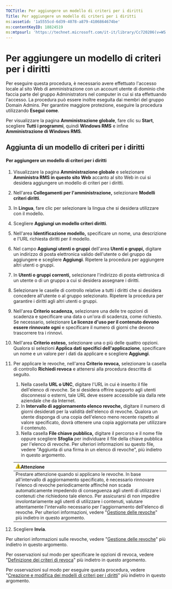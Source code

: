 ```yaml
---
TOCTitle: Per aggiungere un modello di criteri per i diritti
Title: Per aggiungere un modello di criteri per i diritti
ms:assetid: '1a5555cd-6d39-4078-a879-4106864674be'
ms:contentKeyID: 18824519
ms:mtpsurl: 'https://technet.microsoft.com/it-it/library/Cc720206(v=WS.10)'
---
```


Per aggiungere un modello di criteri per i diritti
==================================================

Per eseguire questa procedura, è necessario avere effettuato l'accesso locale al sito Web di amministrazione con un account utente di dominio che faccia parte del gruppo Administrators nel computer in cui si sta effettuando l'accesso. La procedura può essere inoltre eseguita dai membri del gruppo Domain Admins. Per garantire maggiore protezione, eseguire la procedura utilizzando **Esegui come**.

Per visualizzare la pagina **Amministrazione globale**, fare clic su **Start**, scegliere **Tutti i programmi**, quindi **Windows RMS** e infine **Amministrazione di Windows RMS**.

Aggiunta di un modello di criteri per i diritti
-----------------------------------------------

#### Per aggiungere un modello di criteri per i diritti

1.  Visualizzare la pagina **Amministrazione globale** e selezionare **Amministra RMS in questo sito Web** accanto al sito Web in cui si desidera aggiungere un modello di criteri per i diritti.

2.  Nell'area **Collegamenti per l'amministrazione,** selezionare **Modelli criteri diritti**.

3.  In **Lingua**, fare clic per selezionare la lingua che si desidera utilizzare con il modello.

4.  Scegliere **Aggiungi un modello criteri diritti**.

5.  Nell'area **Identificazione modello,** specificare un nome, una descrizione e l'URL richiesta diritti per il modello.

6.  Nel campo **Aggiungi utenti o gruppi** dell'area **Utenti e gruppi,** digitare un indirizzo di posta elettronica valido dell'utente o del gruppo da aggiungere e scegliere **Aggiungi**. Ripetere la procedura per aggiungere altri utenti o gruppi.

7.  In **Utenti o gruppi correnti,** selezionare l'indirizzo di posta elettronica di un utente o di un gruppo a cui si desidera assegnare i diritti.

8.  Selezionare le caselle di controllo relative a tutti i diritti che si desidera concedere all'utente o al gruppo selezionato. Ripetere la procedura per garantire i diritti agli altri utenti o gruppi.

9.  Nell'area **Criterio scadenza,** selezionare una delle tre opzioni di scadenza e specificare una data o un'ora di scadenza, come richiesto. Se necessario, selezionare **Le licenze d'uso per il contenuto devono essere rinnovate ogni** e specificare il numero di giorni che devono trascorrere tra i rinnovi.

10. Nell'area **Criterio esteso,** selezionare una o più delle quattro opzioni. Qualora si selezioni **Applica dati specifici dell'applicazione**, specificare un nome e un valore per i dati da applicare e scegliere **Aggiungi**.

11. Per applicare le revoche, nell'area **Criterio revoca,** selezionare la casella di controllo **Richiedi revoca** e attenersi alla procedura descritta di seguito.

    1.  Nella casella **URL o UNC**, digitare l'URL in cui è inserito il file dell'elenco di revoche. Se si desidera offrire supporto agli utenti disconnessi o esterni, tale URL deve essere accessibile sia dalla rete aziendale che da Internet.
    2.  In **Intervallo di aggiornamento elenco revoche,** digitare il numero di giorni desiderati per la validità dell'elenco di revoche. Qualora un utente disponga di una copia dell'elenco meno recente rispetto al valore specificato, dovrà ottenere una copia aggiornata per utilizzare il contenuto.
    3.  Nella casella **File chiave pubblica,** digitare il percorso e il nome file oppure scegliere **Sfoglia** per individuare il file della chiave pubblica per l'elenco di revoche. Per ulteriori informazioni su questo file, vedere "Aggiunta di una firma in un elenco di revoche", più indietro in questo argomento.

    | ![](images/Cc720206.Caution(WS.10).gif)Attenzione                                                                                                                                                                                                                                                                                                                                                                                                                                                                                                                                                                          |
    |---------------------------------------------------------------------------------------------------------------------------------------------------------------------------------------------------------------------------------------------------------------------------------------------------------------------------------------------------------------------------------------------------------------------------------------------------------------------------------------------------------------------------------------------------------------------------------------------------------------------------------------------------------|
    | Prestare attenzione quando si applicano le revoche. In base all'intervallo di aggiornamento specificato, è necessario rinnovare l'elenco di revoche periodicamente affinché non scada automaticamente impedendo di conseguenza agli utenti di utilizzare i contenuti che richiedono tale elenco. Per assicurarsi di non impedire involontariamente agli utenti di utilizzare i contenuti, valutare attentamente l'intervallo necessario per l'aggiornamento dell'elenco di revoche. Per ulteriori informazioni, vedere "[Gestione delle revoche](https://technet.microsoft.com/df732a7d-1fb0-4845-87ca-fab4bc5f98a0)" più indietro in questo argomento. |

12. Scegliere **Invia**.

Per ulteriori informazioni sulle revoche, vedere "[Gestione delle revoche](https://technet.microsoft.com/df732a7d-1fb0-4845-87ca-fab4bc5f98a0)" più indietro in questo argomento.

Per osservazioni sul modo per specificare le opzioni di revoca, vedere "[Definizione dei criteri di revoca](https://technet.microsoft.com/e2fffe9f-def7-439b-a8aa-43f8a065813d)" più indietro in questo argomento.

Per osservazioni sul modo per eseguire questa procedura, vedere "[Creazione e modifica dei modelli di criteri per i diritti](https://technet.microsoft.com/6014176f-ef71-4d29-b3e3-da129c18563d)" più indietro in questo argomento.

